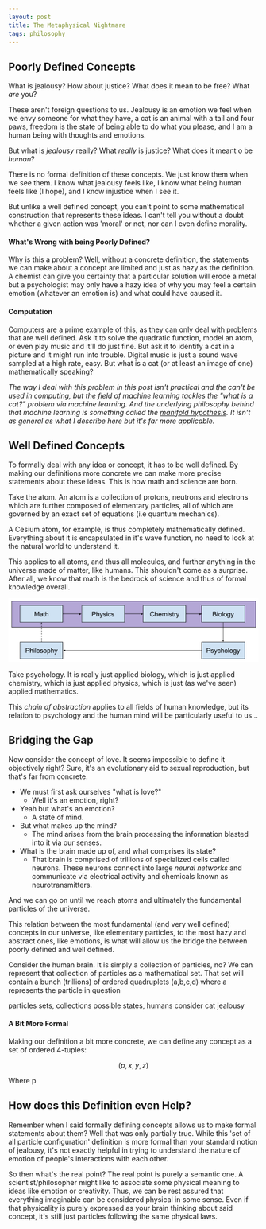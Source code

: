 ```yaml
---
layout: post
title: The Metaphysical Nightmare
tags: philosophy
---
```

## Poorly Defined Concepts
What is jealousy? How about justice? What does it mean to be free? What *are* you?

These aren't foreign questions to us. Jealousy is an emotion we feel when we envy someone for what they have, a cat is an animal with a tail and four paws, freedom is the state of being able to do what you please, and I am a human being with thoughts and emotions.

But what is *jealousy* really? What *really* is justice? What does it meant o be *human*?

There is no formal definition of these concepts. We just know them when we see them. I know what jealousy feels like, I know what being human feels like (I hope), and I know injustice when I see it.

But unlike a well defined concept, you can't point to some mathematical construction that represents these ideas. I can't tell you without a doubt whether a given action was 'moral' or not, nor can I even define morality.

#### What's Wrong with being Poorly Defined?
Why is this a problem? Well, without a concrete definition, the statements we can make about a concept are limited and just as hazy as the definition. A chemist can give you certainty that a particular solution will erode a metal but a psychologist may only have a hazy idea of why you may feel a certain emotion (whatever an emotion is) and what could have caused it.

#### Computation
Computers are a prime example of this, as they can only deal with problems that are well defined. Ask it to solve the quadratic function, model an atom, or even play music and it'll do just fine. But ask it to identify a cat in a picture and it might run into trouble. Digital music is just a sound wave sampled at a high rate, easy. But what is a cat (or at least an image of one) mathematically speaking?

*The way I deal with this problem in this post isn't practical and the can't be used in computing, but the field of machine learning tackles the "what is a cat?" problem via machine learning. And the underlying philosophy behind that machine learning is something called the [manifold hypothesis](http://www.deeplearningbook.org/version-2015-10-03/contents/manifolds.html). It isn't as general as what I describe here but it's far more applicable.*

## Well Defined Concepts
To formally deal with any idea or concept, it has to be well defined. By making our definitions more concrete we can make more precise statements about these ideas. This is how math and science are born.

Take the atom. An atom is a collection of protons, neutrons and electrons which are further composed of elementary particles, all of which are governed by an exact set of equations (i.e quantum mechanics).

A Cesium atom, for example, is thus completely mathematically defined. Everything about it is encapsulated in it's wave function, no need to look at the natural world to understand it.

This applies to all atoms, and thus all molecules, and further anything in the universe made of matter, like humans. This shouldn't come as a surprise. After all, we know that math is the bedrock of science and thus of formal knowledge overall.

![chain of abstraction](/assets/2018/02/metaphysical-nightmare/chain_of_abstraction.png?style=centerme)

Take psychology. It is really just applied biology, which is just applied chemistry, which is just applied physics, which is just (as we've seen) applied mathematics.

This *chain of abstraction* applies to all fields of human knowledge, but its relation to psychology and the human mind will be particularly useful to us...

## Bridging the Gap
Now consider the concept of love. It seems impossible to define it objectively right? Sure, it's an evolutionary aid to sexual reproduction, but that's far from concrete.

* We must first ask ourselves "what is love?"
  * Well it's an emotion, right?
* Yeah but what's an emotion?
  * A state of mind.
* But what makes up the mind?
  * The mind arises from the brain processing the information blasted into it via our senses.
* What is the brain made up of, and what comprises its state?
  * That brain is comprised of trillions of specialized cells called neurons. These neurons connect into large *neural networks* and communicate via electrical activity and chemicals known as neurotransmitters.

And we can go on until we reach atoms and ultimately the fundamental particles of the universe.

This relation between the most fundamental (and very well defined) concepts in our universe, like elementary particles, to the most hazy and abstract ones, like emotions, is what will allow us the bridge the between poorly defined and well defined.

Consider the human brain. It is simply a collection of particles, no? We can represent that collection of particles as a mathematical set. That set will contain a bunch (trillions) of ordered quadruplets (a,b,c,d) where a represents the particle in question

particles sets, collections possible states, humans consider cat jealousy

#### A Bit More Formal
Making our definition a bit more concrete, we can define any concept as a set of ordered 4-tuples:

$$(p,x,y,z)$$

Where p

## How does this Definition even Help?
Remember when I said formally defining concepts allows us to make formal statements about them? Well that was only partially true. While this 'set of all particle configuration' definition is more formal than your standard notion of jealousy, it's not exactly helpful in trying to understand the nature of emotion of people's interactions with each other.

So then what's the real point? The real point is purely a semantic one. A scientist/philosopher might like to associate some physical meaning to ideas like emotion or creativity. Thus, we can be rest assured that everything imaginable can be considered physical in some sense. Even if that physicality is purely expressed as your brain thinking about said concept, it's still just particles following the same physical laws.